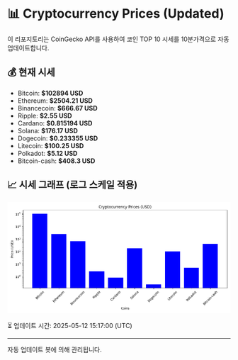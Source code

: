 
# 📊 Cryptocurrency Prices (Updated)

이 리포지토리는 CoinGecko API를 사용하여 코인 TOP 10 시세를 10분가격으로 자동 업데이트합니다.

## 💰 현재 시세
- Bitcoin: **$102894 USD**
- Ethereum: **$2504.21 USD**
- Binancecoin: **$666.67 USD**
- Ripple: **$2.55 USD**
- Cardano: **$0.815194 USD**
- Solana: **$176.17 USD**
- Dogecoin: **$0.233355 USD**
- Litecoin: **$100.25 USD**
- Polkadot: **$5.12 USD**
- Bitcoin-cash: **$408.3 USD**

## 📈 시세 그래프 (로그 스케일 적용)
![Crypto Prices](crypto_prices.png)

⏳ 업데이트 시간: 2025-05-12 15:17:00 (UTC)

---
자동 업데이트 봇에 의해 관리됩니다.
